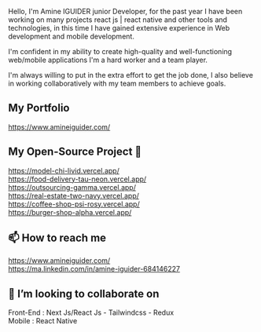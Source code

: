 Hello, I'm Amine IGUIDER junior Developer, for the past year I have been working on many projects react js | react native and other tools and technologies, in this time I have gained extensive experience in Web development and mobile development.

I'm confident in my ability to create high-quality and well-functioning web/mobile applications I'm a hard worker and a team player.

I'm always willing to put in the extra effort to get the job done, I also believe in working collaboratively with my team members to achieve goals.

## My Portfolio
  https://www.amineiguider.com/

## My Open-Source Project 🤖
  https://model-chi-livid.vercel.app/ <br/>
  https://food-delivery-tau-neon.vercel.app/ <br/>
  https://outsourcing-gamma.vercel.app/ <br/>
  https://real-estate-two-navy.vercel.app/ <br/>
  https://coffee-shop-psi-rosy.vercel.app/ <br/>
  https://burger-shop-alpha.vercel.app/ <br/>

## 📫 How to reach me
https://www.amineiguider.com/ <br/>
https://ma.linkedin.com/in/amine-iguider-684146227

## 👯 I’m looking to collaborate on
  Front-End : Next Js/React Js - Tailwindcss - Redux <br/>
  Mobile    : React Native <br/>
<!--
**IGUIDER-AMINE/IGUIDER-AMINE** is a ✨ _special_ ✨ repository because its `README.md` (this file) appears on your GitHub profile.

Here are some ideas to get you started:

- 🔭 I’m currently working on ...
- 🌱 I’m currently learning ...
- 👯 I’m looking to collaborate on ...
- 🤔 I’m looking for help with ...
- 💬 Ask me about ...
- 📫 How to reach me: ...
- 😄 Pronouns: ...
- ⚡ Fun fact: ...
-->
